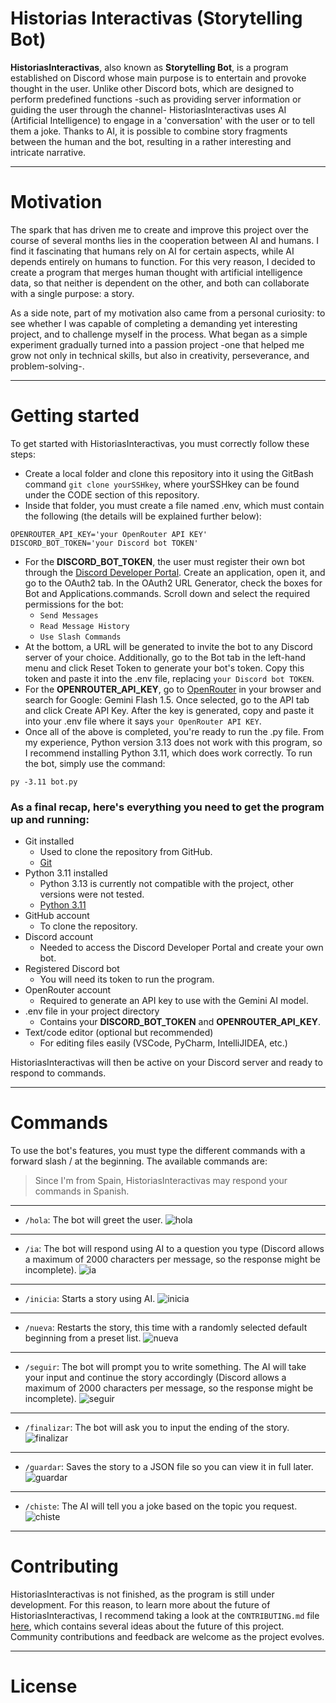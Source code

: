 # Historias Interactivas (Storytelling Bot)

**HistoriasInteractivas**, also known as **Storytelling Bot**, is a program established on Discord whose main purpose is to entertain and provoke thought in the user. Unlike other Discord bots, which are designed to perform predefined functions -such as providing server information or guiding the user through the channel- HistoriasInteractivas uses AI (Artificial Intelligence) to engage in a 'conversation' with the user or to tell them a joke. Thanks to AI, it is possible to combine story fragments between the human and the bot, resulting in a rather interesting and intricate narrative.

---

# Motivation

The spark that has driven me to create and improve this project over the course of several months lies in the cooperation between AI and humans. I find it fascinating that humans rely on AI for certain aspects, while AI depends entirely on humans to function. For this very reason, I decided to create a program that merges human thought with artificial intelligence data, so that neither is dependent on the other, and both can collaborate with a single purpose: a story.

As a side note, part of my motivation also came from a personal curiosity: to see whether I was capable of completing a demanding yet interesting project, and to challenge myself in the process.
What began as a simple experiment gradually turned into a passion project -one that helped me grow not only in technical skills, but also in creativity, perseverance, and problem-solving-.

---

# Getting started

To get started with HistoriasInteractivas, you must correctly follow these steps:

- Create a local folder and clone this repository into it using the GitBash command `git clone yourSSHkey`, where yourSSHkey can be found under the CODE section of this repository.
- Inside that folder, you must create a file named .env, which must contain the following (the details will be explained further below):
```
OPENROUTER_API_KEY='your OpenRouter API KEY'
DISCORD_BOT_TOKEN='your Discord bot TOKEN'
```
- For the **DISCORD_BOT_TOKEN**, the user must register their own bot through the [Discord Developer Portal](https://discord.com/developers/applications). Create an application, open it, and go to the OAuth2 tab. In the OAuth2 URL Generator, check the boxes for Bot and Applications.commands.
Scroll down and select the required permissions for the bot:
  - `Send Messages`
  - `Read Message History`
  - `Use Slash Commands`
- At the bottom, a URL will be generated to invite the bot to any Discord server of your choice.
Additionally, go to the Bot tab in the left-hand menu and click Reset Token to generate your bot's token. Copy this token and paste it into the .env file, replacing `your Discord bot TOKEN`.
- For the **OPENROUTER_API_KEY**, go to [OpenRouter](https://openrouter.ai/) in your browser and search for Google: Gemini Flash 1.5. Once selected, go to the API tab and click Create API Key. After the key is generated, copy and paste it into your .env file where it says `your OpenRouter API KEY`.
- Once all of the above is completed, you're ready to run the .py file.
From my experience, Python version 3.13 does not work with this program, so I recommend installing Python 3.11, which does work correctly.
To run the bot, simply use the command:
```
py -3.11 bot.py
```

### As a final recap, here's everything you need to get the program up and running: ###
- Git installed
  - Used to clone the repository from GitHub.
  - [Git](https://git-scm.com/downloads)
- Python 3.11 installed
  - Python 3.13 is currently not compatible with the project, other versions were not tested.
  - [Python 3.11](https://www.python.org/downloads/release/python-3110/)
- GitHub account
  - To clone the repository.
- Discord account
  - Needed to access the Discord Developer Portal and create your own bot.
- Registered Discord bot
  - You will need its token to run the program.
- OpenRouter account
  - Required to generate an API key to use with the Gemini AI model.
- .env file in your project directory
  - Contains your **DISCORD_BOT_TOKEN** and **OPENROUTER_API_KEY**.
- Text/code editor (optional but recommended)
  - For editing files easily (VSCode, PyCharm, IntelliJIDEA, etc.)

HistoriasInteractivas will then be active on your Discord server and ready to respond to commands.

---

# Commands

To use the bot's features, you must type the different commands with a forward slash / at the beginning. The available commands are:

> Since I'm from Spain, HistoriasInteractivas may respond your commands in Spanish.
---
- `/hola`: The bot will greet the user.
![hola](./media/hola_dc.gif)
---
- `/ia`: The bot will respond using AI to a question you type (Discord allows a maximum of 2000 characters per message, so the response might be incomplete).
![ia](./media/ia_dc.gif)
---
- `/inicia`: Starts a story using AI.
![inicia](./media/inicia_dc.gif)
---
- `/nueva`: Restarts the story, this time with a randomly selected default beginning from a preset list.
![nueva](./media/nueva_dc.gif)
---
- `/seguir`: The bot will prompt you to write something. The AI will take your input and continue the story accordingly (Discord allows a maximum of 2000 characters per message, so the response might be incomplete).
![seguir](./media/seguir_dc.gif)
---
- `/finalizar`: The bot will ask you to input the ending of the story.
![finalizar](./media/finalizar_dc.gif)
---
- `/guardar`: Saves the story to a JSON file so you can view it in full later.
![guardar](./media/guardar_dc.gif)
---
- `/chiste`: The AI will tell you a joke based on the topic you request.
![chiste](./media/chiste_dc.gif)
---

# Contributing

HistoriasInteractivas is not finished, as the program is still under development. For this reason, to learn more about the future of HistoriasInteractivas, I recommend taking a look at the `CONTRIBUTING.md` file [here](CONTRIBUTING.md), which contains several ideas about the future of this project. Community contributions and feedback are welcome as the project evolves.

---

# License

